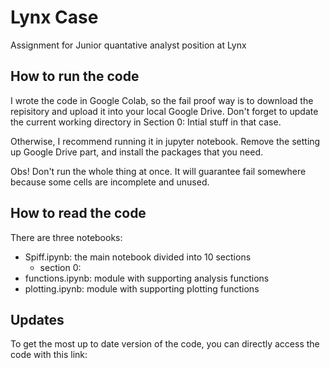 # Lynx Case
Assignment for Junior quantative analyst position at Lynx 

## How to run the code
I wrote the code in Google Colab, so the fail proof way is to download the repisitory and upload it into your local Google Drive. Don't forget to update the current working directory in Section 0: Intial stuff in that case. 

Otherwise, I recommend running it in jupyter notebook. Remove the setting up Google Drive part, and install the packages that you need. 

Obs! Don't run the whole thing at once. It will guarantee fail somewhere because some cells are incomplete and unused. 

## How to read the code
There are three notebooks:
- Spiff.ipynb: the main notebook divided into 10 sections
  - section 0:
- functions.ipynb: module with supporting analysis functions
- plotting.ipynb: module with supporting plotting functions

## Updates
To get the most up to date version of the code, you can directly access the code with this link:
